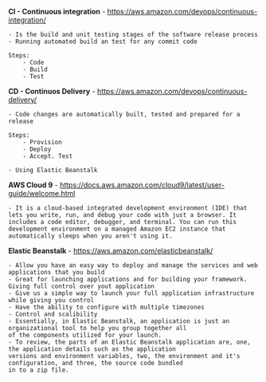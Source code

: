 <b>CI - Continuous integration</b> - https://aws.amazon.com/devops/continuous-integration/

    - Is the build and unit testing stages of the software release process
    - Running automated build an test for any commit code

    Steps: 
        - Code
        - Build
        - Test

<b>CD - Continuos Delivery</b> - https://aws.amazon.com/devops/continuous-delivery/

    - Code changes are automatically built, tested and prepared for a release

    Steps: 
        - Provision
        - Deploy
        - Accept. Test

    - Using Elastic Beanstalk

<b>AWS Cloud 9</b> - https://docs.aws.amazon.com/cloud9/latest/user-guide/welcome.html

    - It is a cloud-based integrated development environment (IDE) that lets you write, run, and debug your code with just a browser. It includes a code editor, debugger, and terminal. You can run this development environment on a managed Amazon EC2 instance that automatically sleeps when you aren't using it.

<b>Elastic Beanstalk</b> - https://aws.amazon.com/elasticbeanstalk/

    - Allow you have an easy way to deploy and manage the services and web applications that you build
    - Great for launching applications and for building your framework. Giving full control over yout application
    - Give us a simple way to launch your full application infrastructure while giving you control
    - Have the ability to configure with multiple timezones
    - Control and scalibility
    - Essentially, in Elastic Beanstalk, an application is just an organizational tool to help you group together all 
    of the components utilized for your launch.
    - To review, the parts of an Elastic Beanstalk application are, one, the application details such as the application
    versions and environment variables, two, the environment and it's configuration, and three, the source code bundled 
    in to a zip file.

